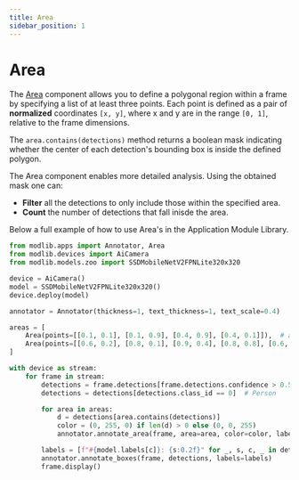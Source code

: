 ```yaml
---
title: Area
sidebar_position: 1
---
```


# Area

The [Area](../api-reference/apps/area#area) component allows you to define a polygonal region within a frame by specifying a list of at least three points. Each point is defined as a pair of **normalized** coordinates `[x, y]`, where x and y are in the range `[0, 1]`, relative to the frame dimensions. 

The `area.contains(detections)` method returns a boolean mask indicating whether the center of each detection's bounding box is inside the defined polygon.

The Area component enables more detailed analysis. Using the obtained mask one can:
- **Filter** all the detections to only include those within the specified area.
- **Count** the number of detections that fall inisde the area.

Below a full example of how to use Area's in the Application Module Library.


```python title="area.py"
from modlib.apps import Annotator, Area
from modlib.devices import AiCamera
from modlib.models.zoo import SSDMobileNetV2FPNLite320x320

device = AiCamera()
model = SSDMobileNetV2FPNLite320x320()
device.deploy(model)

annotator = Annotator(thickness=1, text_thickness=1, text_scale=0.4)

areas = [
    Area(points=[[0.1, 0.1], [0.1, 0.9], [0.4, 0.9], [0.4, 0.1]]),  # area 1
    Area(points=[[0.6, 0.2], [0.8, 0.1], [0.9, 0.4], [0.8, 0.8], [0.6, 0.7]]),  # area 2
]

with device as stream:
    for frame in stream:
        detections = frame.detections[frame.detections.confidence > 0.55]
        detections = detections[detections.class_id == 0]  # Person

        for area in areas:
            d = detections[area.contains(detections)]
            color = (0, 255, 0) if len(d) > 0 else (0, 0, 255)
            annotator.annotate_area(frame, area=area, color=color, label=f"Count: {len(d)}")

        labels = [f"#{model.labels[c]}: {s:0.2f}" for _, s, c, _ in detections]
        annotator.annotate_boxes(frame, detections, labels=labels)
        frame.display()
```
